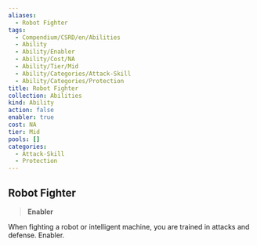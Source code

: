 ```yaml
---
aliases:
  - Robot Fighter
tags:
  - Compendium/CSRD/en/Abilities
  - Ability
  - Ability/Enabler
  - Ability/Cost/NA
  - Ability/Tier/Mid
  - Ability/Categories/Attack-Skill
  - Ability/Categories/Protection
title: Robot Fighter
collection: Abilities
kind: Ability
action: false
enabler: true
cost: NA
tier: Mid
pools: []
categories:
  - Attack-Skill
  - Protection
---
```

## Robot Fighter  
>**Enabler**
  
When fighting a robot or intelligent machine, you are trained in attacks and defense. Enabler.